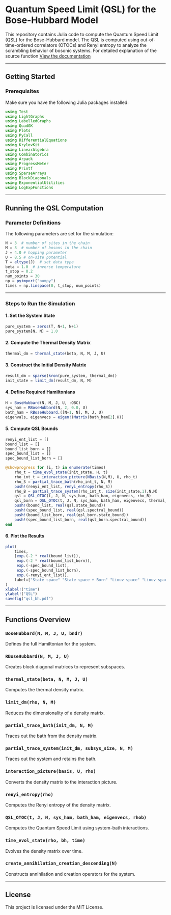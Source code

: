 # Quantum Speed Limit (QSL) for the Bose-Hubbard Model

This repository contains Julia code to compute the Quantum Speed Limit (QSL) for the Bose-Hubbard model. The QSL is computed using out-of-time-ordered correlators (OTOCs) and Renyi entropy to analyze the scrambling behavior of bosonic systems. For detailed explanation of the source function [View the documentation](./github.pdf)


---

## Getting Started

### Prerequisites

Make sure you have the following Julia packages installed:

```julia
using Test
using LightGraphs
using LabelledGraphs
using QuadGK
using Plots
using PyCall
using DifferentialEquations
using KrylovKit
using LinearAlgebra
using Combinatorics
using Arpack
using ProgressMeter
using Printf
using SparseArrays
using BlockDiagonals
using ExponentialUtilities
using LogExpFunctions
```

---

## Running the QSL Computation

### Parameter Definitions

The following parameters are set for the simulation:

```julia
N = 3  # number of sites in the chain
M = 3  # number of bosons in the chain
J = 4.0 # hopping parameter
U = 8.5 # on-site potential
T = eltype(J)  # set data type
beta = 1.0  # inverse temperature
t_stop = 0.2
num_points = 30
np = pyimport("numpy")
times = np.linspace(0, t_stop, num_points)
```

---

### Steps to Run the Simulation

#### 1. Set the System State

```julia
pure_system = zeros(T, N+1, N+1)
pure_system[N, N] = 1.0
```

#### 2. Compute the Thermal Density Matrix

```julia
thermal_dm = thermal_state(beta, N, M, J, U)
```

#### 3. Construct the Initial Density Matrix

```julia
result_dm = sparse(kron(pure_system, thermal_dm))
init_state = limit_dm(result_dm, N, M)
```

#### 4. Define Required Hamiltonians

```julia
H = BoseHubbard(N, M, J, U, :OBC)
sys_ham = RBoseHubbard(N, 2, 0.0, U)
bath_ham = RBoseHubbard.([N+1, N], M, J, U)
eigenvals, eigenvecs = eigen!(Matrix(bath_ham[2].H))
```

#### 5. Compute QSL Bounds

```julia
renyi_ent_list = []
bound_list = []
bound_list_born = []
spec_bound_list = []
spec_bound_list_born = []

@showprogress for (i, t) in enumerate(times)
    rho_t = time_evol_state(init_state, H, t)
    rho_int_t = interaction_picture(NBasis(N,M), U, rho_t)
    rho_S = partial_trace_bath(rho_int_t, N, M)
    push!(renyi_ent_list, renyi_entropy(rho_S))
    rho_B = partial_trace_system(rho_int_t, size(init_state,1),N,M)
    qsl = QSL_OTOC(t, J, N, sys_ham, bath_ham, eigenvecs, rho_B)
    qsl_born = QSL_OTOC(t, J, N, sys_ham, bath_ham, eigenvecs, thermal_dm)
    push!(bound_list, real(qsl.state_bound))
    push!(spec_bound_list, real(qsl.spectral_bound))
    push!(bound_list_born, real(qsl_born.state_bound))
    push!(spec_bound_list_born, real(qsl_born.spectral_bound))
end
```

#### 6. Plot the Results

```julia
plot(
    times,
    [exp.(-2 * real(bound_list)),
     exp.(-2 * real(bound_list_born)),
     exp.(-spec_bound_list),
     exp.(-spec_bound_list_born),
     exp.(-renyi_ent_list)],
    label=["State space" "State space + Born" "Liouv space" "Liouv space + Born" "OTOC"]
)
xlabel!("time")
ylabel!("QSL")
savefig("qsl_bh.pdf")
```

---

## Functions Overview

### `BoseHubbard(N, M, J, U, bndr)`
Defines the full Hamiltonian for the system.

### `RBoseHubbard(N, M, J, U)`
Creates block diagonal matrices to represent subspaces.

### `thermal_state(beta, N, M, J, U)`
Computes the thermal density matrix.

### `limit_dm(rho, N, M)`
Reduces the dimensionality of a density matrix.

### `partial_trace_bath(init_dm, N, M)`
Traces out the bath from the density matrix.

### `partial_trace_system(init_dm, subsys_size, N, M)`
Traces out the system and retains the bath.

### `interaction_picture(basis, U, rho)`
Converts the density matrix to the interaction picture.

### `renyi_entropy(rho)`
Computes the Renyi entropy of the density matrix.

### `QSL_OTOC(t, J, N, sys_ham, bath_ham, eigenvecs, rhob)`
Computes the Quantum Speed Limit using system-bath interactions.

### `time_evol_state(rho, bh, time)`
Evolves the density matrix over time.

### `create_annihilation_creation_descending(N)`
Constructs annihilation and creation operators for the system.

---

## License

This project is licensed under the MIT License.


